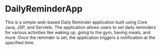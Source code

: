 # DailyReminderApp
This is a simple web-based Daily Reminder application built using Core Java, JSP, and Servlets. The application allows users to set daily reminders for various activities like waking up, going to the gym, having meals, and more. Once the reminder is set, the application triggers a notification at the specified time.
